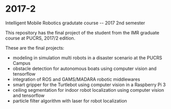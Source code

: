 # 2017-2
Intelligent Mobile Robotics gradutate course -- 2017 2nd semester

This repository has the final project of the student from the IMR graduate course at PUCRS, 2017/2 edition.

These are the final projects:


 * modeling in simulation multi robots in a disaster scenario at the PUCRS Campus
 * obstacle detection for autonomous boats using computer vision and tensorflow
 * integration of ROS and GAMS/MADARA robotic middlewares
 * smart gripper for the Turtlebot using computer vision in a Raspberry Pi 3
 * ceiling segmentation for indoor robot localization using computer vision and tensorflow
 * particle filter algorithm with laser for robot localization
 

 

